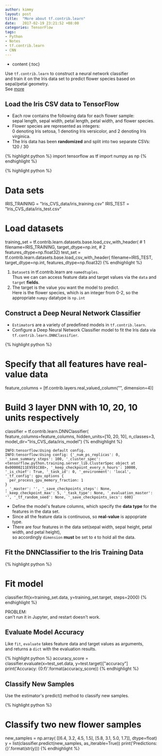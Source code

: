 ```yaml
---
author: kimmy
layout: post
title:  "More about tf.contrib.learn"
date:   2017-02-19 23:21:52 +08:00
categories: TensorFlow
tags:
- Python
- Notes
- tf.contrib.learn
- CNN
---
```


* content
{:toc}




Use `tf.contrib.learn` to construct a neural network classifier<br>
and train it on the Iris data set to predict flower species based on sepal/petal geometry.<br>
See [more](https://www.tensorflow.org/get_started/tflearn)

## Load the Iris CSV data to TensorFlow

+ Each row contains the following data for each flower sample:<br>
    sepal length, sepal width, petal length, petal width, and flower species.
+ Flower species are represented as integers:<br>
    0 denoting Iris setosa, 1 denoting Iris versicolor, and 2 denoting Iris virginica.
+ The Iris data has been **randomized** and split into two separate CSVs: 120 / 30


{% highlight python %}
import tensorflow as tf
import numpy as np
{% endhighlight %}


{% highlight python %}
# Data sets
IRIS_TRAINING = "Iris_CVS_data/iris_training.csv"
IRIS_TEST = "Iris_CVS_data/iris_test.csv"

# Load datasets
training_set = tf.contrib.learn.datasets.base.load_csv_with_header(   # 1
                filename=IRIS_TRAINING,
                target_dtype=np.int,                                  # 2
                features_dtype=np.float32)
test_set = tf.contrib.learn.datasets.base.load_csv_with_header(
                filename=IRIS_TEST,
                target_dtype=np.int,
                features_dtype=np.float32)
{% endhighlight %}

1. `Dataset`s in tf.contrib.learn are `namedtuples`.<br>
    Thus we can can access feature data and target values via the `data` and `target` **fields**.
2. The target is the value you want the model to predict.<br>
    Here is the flower species, which is an integer from 0-2, so the appropriate `numpy` datatype is `np.int`

## Construct a Deep Neural Network Classifier

+ `Estimator`s are a variety of predefined models in `tf.contrib.learn`.
+ Configure a Deep Neural Network Classifier model to fit the Iris data via `tf.contrib.learn.DNNClassifier`.


{% highlight python %}
# Specify that all features have real-value data
feature_columns = [tf.contrib.layers.real_valued_column("", dimension=4)]

# Build 3 layer DNN with 10, 20, 10 units respectively
classifier = tf.contrib.learn.DNNClassifier(
                        feature_columns=feature_columns,
                        hidden_units=[10, 20, 10],
                        n_classes=3,
                        model_dir="Iris_CVS_data/iris_model")
{% endhighlight %}

    INFO:tensorflow:Using default config.
    INFO:tensorflow:Using config: {'_num_ps_replicas': 0, '_save_summary_steps': 100, '_cluster_spec': <tensorflow.python.training.server_lib.ClusterSpec object at 0x00000211E9591C88>, '_keep_checkpoint_every_n_hours': 10000, '_is_chief': True, '_task_id': 0, '_environment': 'local', '_tf_config': gpu_options {
      per_process_gpu_memory_fraction: 1
    }
    , '_master': '', '_save_checkpoints_steps': None, '_keep_checkpoint_max': 5, '_task_type': None, '_evaluation_master': '', '_tf_random_seed': None, '_save_checkpoints_secs': 600}


+ Define the model's feature columns, which specify the **data type** for the features in the data set.
+ Since all the feature data is continuous, so **real-value** is appopriate type.
+ There are four features in the data set(sepal width, sepal height, petal width, and petal height),<br>
so accordingly `dimension` **must** be set to `4` to hold all the data.


## Fit the DNNClassifier to the Iris Training Data


{% highlight python %}
# Fit model
classifier.fit(x=training_set.data, y=training_set.target, steps=2000)
{% endhighlight %}

PROBLEM:<br>
        can't run it in Jupyter, and restart doesn't work.

## Evaluate Model Accuracy

Like `fit`, `evaluate` takes feature data and target values as arguments,<br>
and returns a `dict` with the evaluation results.


{% highlight python %}
accuracy_score = classifier.evaluate(x=test_set.data, y=test.target)["accuracy"]
print('Accuracy: {0:f}'.format(accuracy_score))
{% endhighlight %}

## Classify New Samples

Use the estimator's predict() method to classify new samples.


{% highlight python %}
# Classify two new flower samples
new_samples = np.array(
    [[6.4, 3.2, 4.5, 1.5], [5.8, 3.1, 5.0, 1.7]], dtype=float)
y = list(classifier.predict(new_samples, as_iterable=True))
print('Predictions: {}'.format(str(y)))
{% endhighlight %}
